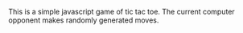 This is a simple javascript game of tic tac toe. The current computer opponent makes randomly generated moves.